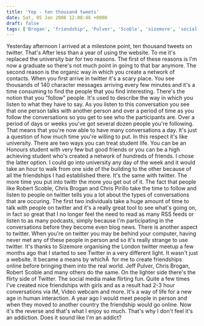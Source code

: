 ```yaml
---
title: 'Yep - ten thousand tweets'
date: Sat, 05 Jan 2008 12:08:46 +0000
draft: false
tags: ['Brogan', 'friendship', 'Pulver', 'Scoble', 'sizemore', 'social media', 'social media', 'social networking', 'tweetup', 'twitter', 'twitter', 'warzabidul']
---
```


Yesterday afternoon I arrived at a milestone point, ten thousand tweets on twitter. That's After less than a year of using the website. To me it's replaced the university bar for two reasons. The first of these reasons is I'm now a graduate so there's not much point in going to that bar anymore. The second reason is the organic way in which you create a network of contacts. When you first arrive in twitter it's a scary place. You see thousands of 140 character messages arriving every few minutes and it's a time consuming to find the people that you find interesting. There's the notion that you "follow" people. It's used to describe the way in which you listen to what they have to say. As you listen to this conversation you see that one person talks with another person and over a period of time as you follow the conversations so you get to see who the participants are. Over a period of days or weeks you've got several dozen people you're following. That means that you're now able to have many conversations a day. It's just a question of how much time you're willing to put. In this respect it's like university. There are two ways you can treat student life. You can be an Honours student with very few but good friends or you can be a high achieving student who's created a network of hundreds of friends. I chose the latter option. I could go into university any day of the week and it would take an hour to walk from one side of the building to the other because of all the friendships I had established there. It's the same with twitter. The more time you put into twittr the more you get out of it. The fact that people like Robert Scoble, Chris Brogan and Chris Pirillo take the time to follow and listen to people on twitter tells you a lot about the types of conversations that are occuring. The first two individuals take a huge amount of time to talk with people on twitter and it's a really great tool to see what's going on, in fact so great that I no longer feel the need to read as many RSS feeds or listen to as many podcasts, simply because I'm participating in the conversations before they become even blog news. There is another aspect to twitter. When you're on twitter you may be behind your computer, having never met any of these people in person and so it's really strange to use twitter. It's thanks to Sizemore organising the London twitter meetup a few months ago that I started to see Twitter in a very different light. It wasn't just a website. It became a means by whichÂ  for me to create friendships online before bringing them into the real world. Jeff Pulver, Chris Brogan, Robert Scoble and many others do the same. On the lighter side there's the flirty side of Twitter. The social media make flirting fun. Quite a few times I've created nice friendships with girls and as a result had 2-3 hour conversations via IM, Video webcam and more. It's a way of life for a new age in human interaction. A year ago I would meet people in person and when they moved to another country the friendship would go online. Now it's the reverse and that's what I enjoy so much. That's why I don't feel it's an addiction. Does it sound like I'm an addict?